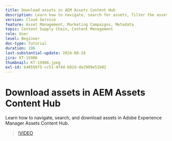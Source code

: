 ```yaml
---
title: Download assets in AEM Assets Content Hub
description: Learn how to navigate, search for assets, filter the assets, and download them in Adobe Experience Manager Assets Content Hub.
version: Cloud Service
feature: Asset Management, Marketing Campaigns, Metadata
topic: Content Supply Chain, Content Management
role: User
level: Beginner
doc-type: Tutorial
duration: 196
last-substantial-update: 2024-08-28
jira: KT-15986
thumbnail: KT-15986.jpeg
exl-id: b48556f5-cc51-4f4d-b02d-de2909e51b02
---
```

# Download assets in AEM Assets Content Hub

Learn how to navigate, search, and download assets in Adobe Experience Manager Assets Content Hub.

>[!VIDEO](https://video.tv.adobe.com/v/3433135/?learn=on)

